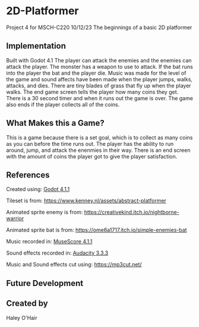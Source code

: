 # 2D-Platformer
Project 4 for MSCH-C220
10/12/23
The beginnings of a basic 2D platformer

## Implementation
Built with Godot 4.1
The player can attack the enemies and the enemies can attack the player. The monster has a weapon to use to attack. If the bat runs into the player the bat and the player die.  Music was made for the level of the game and sound affects have been made when the player jumps, walks, attacks, and dies. There are tiny blades of grass that fly up when the player walks. The end game screen tells the player how many coins they get. There is a 30 second timer and when it runs out the game is over. The game also ends if the player collects all of the coins. 

## What Makes this a Game?
This is a game because there is a set goal, which is to collect as many coins as you can before the time runs out. The player has the ability to run around, jump, and attack the enenmies in their way. There is an end screen with the amount of coins the player got to give the player satisfaction.

## References

Created using: [Godot 4.1.1](https://godotengine.org/download)

Tileset is from: https://www.kenney.nl/assets/abstract-platformer

Animated sprite enemy is from: https://creativekind.itch.io/nightborne-warrior

Animated sprite bat is from: https://ome6a1717.itch.io/simple-enemies-bat

Music recorded in: [MuseScore 4.1.1](https://musescore.org/en)

Sound effects recorded in: [Audacity 3.3.3](https://www.audacityteam.org/)

Music and Sound effects cut using: https://mp3cut.net/

## Future Development

## Created by
Haley O'Hair
